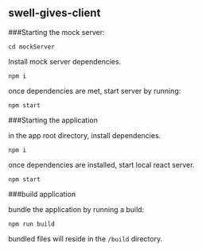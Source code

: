 ## swell-gives-client

###Starting the mock server:

`cd mockServer`

Install mock server dependencies.

`npm i`

once dependencies are met, start server by running:

`npm start`

###Starting the application

in the app root directory, install dependencies.

`npm i`

once dependencies are installed, start local react server.

`npm start`

###build application

bundle the application by running a build:

`npm run build`

bundled files will reside in the `/build` directory. 